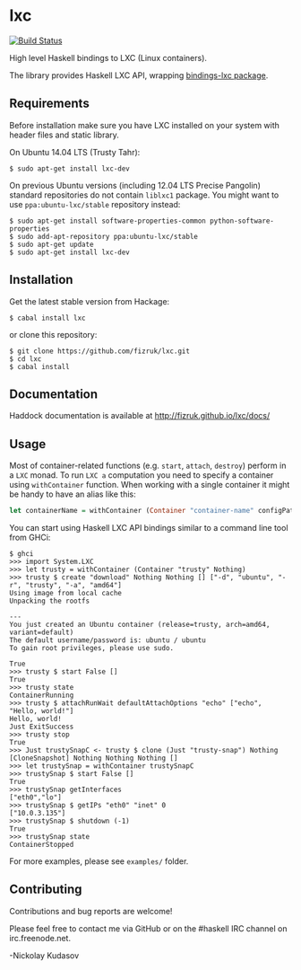 lxc
===

[![Build Status](https://travis-ci.org/fizruk/lxc.svg?branch=master)](https://travis-ci.org/fizruk/lxc)

High level Haskell bindings to LXC (Linux containers).

The library provides Haskell LXC API, wrapping [bindings-lxc package](http://hackage.haskell.org/package/bindings-lxc). 

## Requirements

Before installation make sure you have LXC installed on your system with header files and static library.

On Ubuntu 14.04 LTS (Trusty Tahr):

```
$ sudo apt-get install lxc-dev
```

On previous Ubuntu versions (including 12.04 LTS Precise Pangolin) standard repositories do not contain `liblxc1` package.
You might want to use `ppa:ubuntu-lxc/stable` repository instead:

```
$ sudo apt-get install software-properties-common python-software-properties
$ sudo add-apt-repository ppa:ubuntu-lxc/stable
$ sudo apt-get update
$ sudo apt-get install lxc-dev
```

## Installation

Get the latest stable version from Hackage:

```
$ cabal install lxc
```

or clone this repository:

```
$ git clone https://github.com/fizruk/lxc.git
$ cd lxc
$ cabal install
```

## Documentation

Haddock documentation is available at http://fizruk.github.io/lxc/docs/

## Usage

Most of container-related functions (e.g. `start`, `attach`, `destroy`) perform in a `LXC` monad.
To run `LXC a` computation you need to specify a container using `withContainer` function.
When working with a single container it might be handy to have an alias like this:

```haskell
let containerName = withContainer (Container "container-name" configPath)
```

You can start using Haskell LXC API bindings similar to a command line tool from GHCi:

```
$ ghci
>>> import System.LXC
>>> let trusty = withContainer (Container "trusty" Nothing)
>>> trusty $ create "download" Nothing Nothing [] ["-d", "ubuntu", "-r", "trusty", "-a", "amd64"]
Using image from local cache
Unpacking the rootfs

---
You just created an Ubuntu container (release=trusty, arch=amd64, variant=default)
The default username/password is: ubuntu / ubuntu
To gain root privileges, please use sudo.

True
>>> trusty $ start False []
True
>>> trusty state
ContainerRunning
>>> trusty $ attachRunWait defaultAttachOptions "echo" ["echo", "Hello, world!"]
Hello, world!
Just ExitSuccess
>>> trusty stop
True
>>> Just trustySnapC <- trusty $ clone (Just "trusty-snap") Nothing [CloneSnapshot] Nothing Nothing Nothing []
>>> let trustySnap = withContainer trustySnapC
>>> trustySnap $ start False []
True
>>> trustySnap getInterfaces
["eth0","lo"]
>>> trustySnap $ getIPs "eth0" "inet" 0
["10.0.3.135"]
>>> trustySnap $ shutdown (-1)
True
>>> trustySnap state
ContainerStopped
```

For more examples, please see `examples/` folder.

## Contributing

Contributions and bug reports are welcome!

Please feel free to contact me via GitHub or on the #haskell IRC channel on irc.freenode.net.

-Nickolay Kudasov
